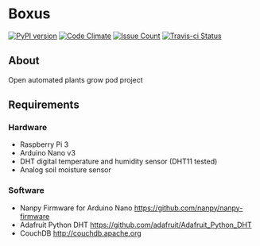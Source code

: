 Boxus
=====

[![PyPI version](https://badge.fury.io/py/boxus.svg)](https://badge.fury.io/py/boxus)
[![Code Climate](https://codeclimate.com/github/boxus-plants/boxus/badges/gpa.svg)](https://codeclimate.com/github/boxus-plants/boxus)
[![Issue Count](https://codeclimate.com/github/boxus-plants/boxus/badges/issue_count.svg)](https://codeclimate.com/github/boxus-plants/boxus)
[![Travis-ci Status](https://travis-ci.org/boxus-plants/boxus.svg?branch=master)](https://travis-ci.org/boxus-plants/boxus)

## About
Open automated plants grow pod project


## Requirements

### Hardware

* Raspberry Pi 3
* Arduino Nano v3
* DHT digital temperature and humidity sensor (DHT11 tested)
* Analog soil moisture sensor

### Software

* Nanpy Firmware for Arduino Nano https://github.com/nanpy/nanpy-firmware
* Adafruit Python DHT https://github.com/adafruit/Adafruit_Python_DHT
* CouchDB http://couchdb.apache.org
